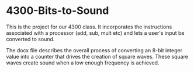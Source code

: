 # 4300-Bits-to-Sound
This is the project for our 4300 class. It incorporates the instructions associated with a processor (add, sub, mult etc) and lets a user's input be converted to sound.

The docx file describes the overall process of converting an 8-bit integer value into a counter that drives the creation of square waves. These square waves create sound when a low enough frequency is achieved.
